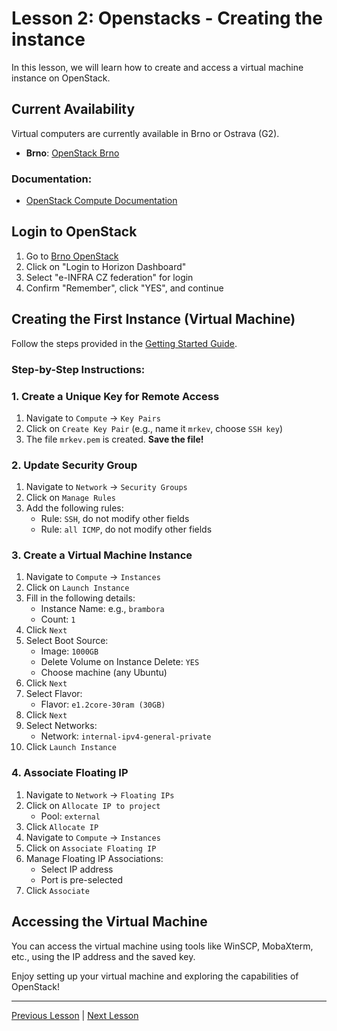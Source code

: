 # Lesson 2: Openstacks - Creating the instance

In this lesson, we will learn how to create and access a virtual machine instance on OpenStack.

## Current Availability
Virtual computers are currently available in Brno or Ostrava (G2).

- **Brno**: [OpenStack Brno](https://brno.openstack.cloud.e-infra.cz/)

### Documentation:
- [OpenStack Compute Documentation](https://docs.e-infra.cz/compute/openstack/)

## Login to OpenStack

1. Go to [Brno OpenStack](https://brno.openstack.cloud.e-infra.cz/)
2. Click on "Login to Horizon Dashboard"
3. Select "e-INFRA CZ federation" for login
4. Confirm "Remember", click "YES", and continue

## Creating the First Instance (Virtual Machine)

Follow the steps provided in the [Getting Started Guide](https://docs.e-infra.cz/compute/openstack/getting-started/creating-first-infrastructure/).

### Step-by-Step Instructions:

### 1. Create a Unique Key for Remote Access
1. Navigate to `Compute` -> `Key Pairs`
2. Click on `Create Key Pair` (e.g., name it `mrkev`, choose `SSH key`)
3. The file `mrkev.pem` is created. **Save the file!**

### 2. Update Security Group
1. Navigate to `Network` -> `Security Groups`
2. Click on `Manage Rules`
3. Add the following rules:
   - Rule: `SSH`, do not modify other fields
   - Rule: `all ICMP`, do not modify other fields

### 3. Create a Virtual Machine Instance
1. Navigate to `Compute` -> `Instances`
2. Click on `Launch Instance`
3. Fill in the following details:
   - Instance Name: e.g., `brambora`
   - Count: `1`
4. Click `Next`
5. Select Boot Source:
   - Image: `1000GB`
   - Delete Volume on Instance Delete: `YES`
   - Choose machine (any Ubuntu)
6. Click `Next`
7. Select Flavor:
   - Flavor: `e1.2core-30ram (30GB)`
8. Click `Next`
9. Select Networks:
   - Network: `internal-ipv4-general-private`
10. Click `Launch Instance`

### 4. Associate Floating IP
1. Navigate to `Network` -> `Floating IPs`
2. Click on `Allocate IP to project`
   - Pool: `external`
3. Click `Allocate IP`
4. Navigate to `Compute` -> `Instances`
5. Click on `Associate Floating IP`
6. Manage Floating IP Associations:
   - Select IP address
   - Port is pre-selected
7. Click `Associate`

## Accessing the Virtual Machine

You can access the virtual machine using tools like WinSCP, MobaXterm, etc., using the IP address and the saved key.

Enjoy setting up your virtual machine and exploring the capabilities of OpenStack!

---

[Previous Lesson](../lesson1/lesson1.md) | [Next Lesson](../lesson3/lesson3.md)
